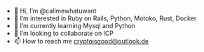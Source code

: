 - 👋 Hi, I’m @callmewhatuwant
- 👀 I’m interested in Ruby on Rails, Python, Motoko, Rust, Docker
- 🌱 I’m currently learning Mysql and Python
- 💞️ I’m looking to collaborate on ICP
- 📫 How to reach me cryptoisgood@outlook.de

<!---
callmewhatuwant/callmewhatuwant is a ✨ special ✨ repository because its `README.md` (this file) appears on your GitHub profile.
You can click the Preview link to take a look at your changes.
--->
